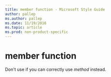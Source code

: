 ```yaml
---
title: member function - Microsoft Style Guide
author: pallep
ms.author: pallep
ms.date: 11/19/2016
ms.topic: article
ms.prod: non-product-specific
---
```


# member function

Don't use if you can correctly use *method* instead.

